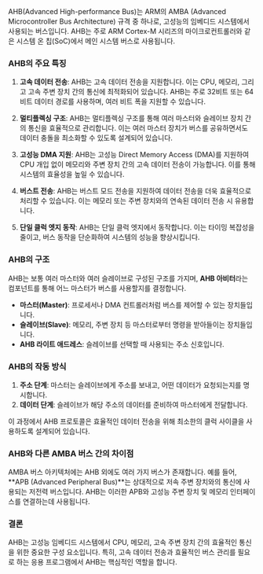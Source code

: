 AHB(Advanced High-performance Bus)는 ARM의 AMBA (Advanced Microcontroller Bus Architecture) 규격 중 하나로, 고성능의 임베디드 시스템에서 사용되는 버스입니다. AHB는 주로 ARM Cortex-M 시리즈의 마이크로컨트롤러와 같은 시스템 온 칩(SoC)에서 메인 시스템 버스로 사용됩니다.

### AHB의 주요 특징

1. **고속 데이터 전송**:
   AHB는 고속 데이터 전송을 지원합니다. 이는 CPU, 메모리, 그리고 고속 주변 장치 간의 통신에 최적화되어 있습니다. AHB는 주로 32비트 또는 64비트 데이터 경로를 사용하며, 여러 비트 폭을 지원할 수 있습니다.

2. **멀티플렉싱 구조**:
   AHB는 멀티플렉싱 구조를 통해 여러 마스터와 슬레이브 장치 간의 통신을 효율적으로 관리합니다. 이는 여러 마스터 장치가 버스를 공유하면서도 데이터 충돌을 최소화할 수 있도록 설계되어 있습니다.

3. **고성능 DMA 지원**:
   AHB는 고성능 Direct Memory Access (DMA)를 지원하여 CPU 개입 없이 메모리와 주변 장치 간의 고속 데이터 전송이 가능합니다. 이를 통해 시스템의 효율성을 높일 수 있습니다.

4. **버스트 전송**:
   AHB는 버스트 모드 전송을 지원하여 데이터 전송을 더욱 효율적으로 처리할 수 있습니다. 이는 메모리 또는 주변 장치와의 연속된 데이터 전송 시 유용합니다.

5. **단일 클럭 엣지 동작**:
   AHB는 단일 클럭 엣지에서 동작합니다. 이는 타이밍 복잡성을 줄이고, 버스 동작을 단순화하여 시스템의 성능을 향상시킵니다.

### AHB의 구조

AHB는 보통 여러 마스터와 여러 슬레이브로 구성된 구조를 가지며, **AHB 아비터**라는 컴포넌트를 통해 어느 마스터가 버스를 사용할지를 결정합니다. 

- **마스터(Master)**: 프로세서나 DMA 컨트롤러처럼 버스를 제어할 수 있는 장치들입니다.
- **슬레이브(Slave)**: 메모리, 주변 장치 등 마스터로부터 명령을 받아들이는 장치들입니다.
- **AHB 라이트 애드레스**: 슬레이브를 선택할 때 사용되는 주소 신호입니다.

### AHB의 작동 방식

1. **주소 단계**: 마스터는 슬레이브에게 주소를 보내고, 어떤 데이터가 요청되는지를 명시합니다.
2. **데이터 단계**: 슬레이브가 해당 주소의 데이터를 준비하여 마스터에게 전달합니다.

이 과정에서 AHB 프로토콜은 효율적인 데이터 전송을 위해 최소한의 클럭 사이클을 사용하도록 설계되어 있습니다.

### AHB와 다른 AMBA 버스 간의 차이점

AMBA 버스 아키텍처에는 AHB 외에도 여러 가지 버스가 존재합니다. 예를 들어, **APB (Advanced Peripheral Bus)**는 상대적으로 저속 주변 장치와의 통신에 사용되는 저전력 버스입니다. AHB는 이러한 APB와 고성능 주변 장치 및 메모리 인터페이스를 연결하는데 사용됩니다.

### 결론

AHB는 고성능 임베디드 시스템에서 CPU, 메모리, 고속 주변 장치 간의 효율적인 통신을 위한 중요한 구성 요소입니다. 특히, 고속 데이터 전송과 효율적인 버스 관리를 필요로 하는 응용 프로그램에서 AHB는 핵심적인 역할을 합니다.